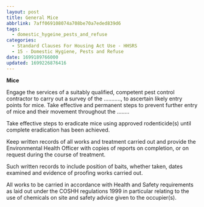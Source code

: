 ```yaml
---
layout: post
title: General Mice
abbrlink: 7aff069108074a708be70a7eded839d6
tags:
  - domestic_hygeine_pests_and_refuse
categories:
  - Standard Clauses For Housing Act Use - HHSRS
  - 15 - Domestic Hygiene, Pests and Refuse
date: 1699189766000
updated: 1699226876416
---
```


**Mice**

Engage the services of a suitably qualified, competent pest control contractor to carry out a survey of the ……….., to ascertain likely entry points for mice. Take effective and permanent steps to prevent further entry of mice and their movement throughout the ……..

Take effective steps to eradicate mice using approved rodenticide(s) until complete eradication has been achieved.

Keep written records of all works and treatment carried out and provide the Environmental Health Officer with copies of reports on completion, or on request during the course of treatment.

Such written records to include position of baits, whether taken, dates examined and evidence of proofing works carried out.

All works to be carried in accordance with Health and Safety requirements as laid out under the COSHH regulations 1999 in particular relating to the use of chemicals on site and safety advice given to the occupier(s).
